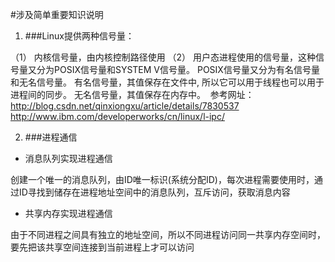 #涉及简单重要知识说明
1. ###Linux提供两种信号量：

  （1） 内核信号量，由内核控制路径使用
  （2） 用户态进程使用的信号量，这种信号量又分为POSIX信号量和SYSTEM V信号量。
  POSIX信号量又分为有名信号量和无名信号量。
  有名信号量，其值保存在文件中, 所以它可以用于线程也可以用于进程间的同步。
  无名信号量，其值保存在内存中。
    参考网址：http://blog.csdn.net/qinxiongxu/article/details/7830537   http://www.ibm.com/developerworks/cn/linux/l-ipc/

2. ###进程通信

  - 消息队列实现进程通信

  ​	创建一个唯一的消息队列，由ID唯一标识(系统分配ID)，每次进程需要使用时，通过ID寻找到储存在进程地址空间中的消息队列，互斥访问，获取消息内容

  - 共享内存实现进程通信

  ​	由于不同进程之间具有独立的地址空间，所以不同进程访问同一共享内存空间时，要先把该共享空间连接到当前进程上才可以访问
